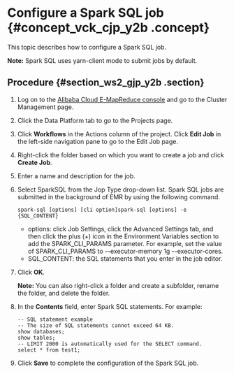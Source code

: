 # Configure a Spark SQL job {#concept_vck_cjp_y2b .concept}

This topic describes how to configure a Spark SQL job.

**Note:** Spark SQL uses yarn-client mode to submit jobs by default.

## Procedure {#section_ws2_gjp_y2b .section}

1.  Log on to the [Alibaba Cloud E-MapReduce console](https://partners-intl.console.aliyun.com/#/emr) and go to the Cluster Management page.
2.  Click the Data Platform tab to go to the Projects page.
3.  Click **Workflows** in the Actions column of the project. Click **Edit Job** in the left-side navigation pane to go to the Edit Job page.
4.  Right-click the folder based on which you want to create a job and click **Create Job**.
5.  Enter a name and description for the job.
6.  Select SparkSQL from the Jop Type drop-down list. Spark SQL jobs are submitted in the background of EMR by using the following command.

    ```
    spark-sql [options] [cli option]spark-sql [options] -e {SQL_CONTENT}                    
    ```

    -   options: click Job Settings, click the Advanced Settings tab, and then click the plus \(+\) icon in the Environment Variables section to add the SPARK\_CLI\_PARAMS parameter. For example, set the value of SPARK\_CLI\_PARAMS to --executor-memory 1g --executor-cores.
    -   SQL\_CONTENT: the SQL statements that you enter in the job editor.
7.  Click **OK**.

    **Note:** You can also right-click a folder and create a subfolder, rename the folder, and delete the folder.

8.  In the **Contents** field, enter Spark SQL statements. For example:

    ``` {#codeblock_81y_h6g_sly}
    -- SQL statement example
    -- The size of SQL statements cannot exceed 64 KB.
    show databases;
    show tables;
    -- LIMIT 2000 is automatically used for the SELECT command.
    select * from test1;
    ```

9.  Click **Save** to complete the configuration of the Spark SQL job.

